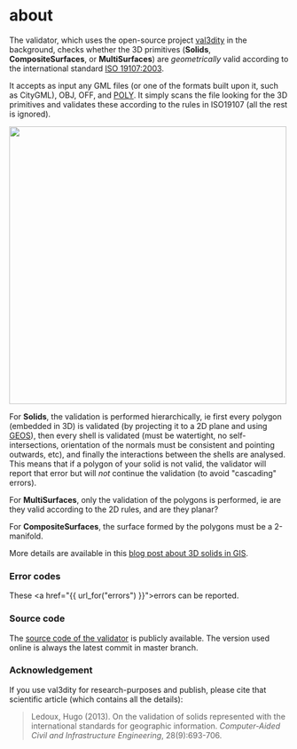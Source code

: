 
<div class="page-header">
    <h1>about</h1>
</div>

The validator, which uses the open-source project [val3dity](https://github.com/tudelft3d/val3dity) in the background, checks whether the 3D primitives (__Solids__, __CompositeSurfaces__, or __MultiSurfaces__)  are *geometrically* valid according to the international standard [ISO 19107:2003](http://www.iso.org/iso/catalogue_detail.htm?csnumber=26012). 

It accepts as input any GML files (or one of the formats built upon it, such as CityGML), OBJ, OFF, and [POLY](http://wias-berlin.de/software/tetgen/1.5/doc/manual/manual006.html#ff_poly).
It simply scans the file looking for the 3D primitives and validates these according to the rules in ISO19107 (all the rest is ignored). 

<p><img width='500' src="{{ url_for('static', filename='img/workflow.svg') }}" alt="" /></p>

For __Solids__, the validation is performed hierarchically, ie first every polygon (embedded in 3D) is validated (by projecting it to a 2D plane and using [GEOS](http://trac.osgeo.org/geos/)), then every shell is validated (must be watertight, no self-intersections, orientation of the normals must be consistent and pointing outwards, etc), and finally the interactions between the shells are analysed. 
This means that if a polygon of your solid is not valid, the validator will report that error but will *not* continue the validation (to avoid "cascading" errors). 

For __MultiSurfaces__, only the validation of the polygons is performed, ie are they valid according to the 2D rules, and are they planar?

For __CompositeSurfaces__, the surface formed by the polygons must be a 2-manifold.

More details are available in this [blog post about 3D solids in GIS](https://3d.bk.tudelft.nl/hledoux/blog/your-solids-the-same/).

### Error codes

These <a href="{{  url_for("errors")  }}">errors</a> can be reported.

### Source code

The [source code of the validator](https://github.com/tudelft3d/val3dity) is publicly available.
The version used online is always the latest commit in master branch.

### Acknowledgement

If you use val3dity for research-purposes and publish, please cite that scientific article (which contains all the details):

> Ledoux, Hugo (2013). On the validation of solids represented with the
international standards for geographic information. *Computer-Aided Civil and Infrastructure Engineering*, 28(9):693-706. 
<a href="http://dx.doi.org/10.1111/mice.12043"><i class="fa fa-external-link"></i></a> <a href="https://3d.bk.tudelft.nl/hledoux/pdfs/13_cacaie.pdf"><i class="fa fa-file-pdf-o"></i></a>

